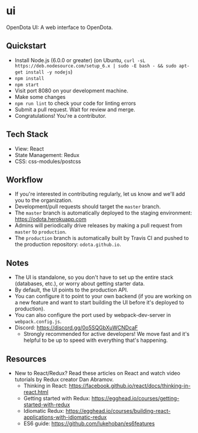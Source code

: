 # ui

OpenDota UI: A web interface to OpenDota.

Quickstart
----
* Install Node.js (6.0.0 or greater) (on Ubuntu, `curl -sL https://deb.nodesource.com/setup_6.x | sudo -E bash - && sudo apt-get install -y nodejs`)
* `npm install`
* `npm start`
* Visit port 8080 on your development machine.
* Make some changes
* `npm run lint` to check your code for linting errors
* Submit a pull request. Wait for review and merge.
* Congratulations! You're a contributor.

Tech Stack
----
* View: React
* State Management: Redux
* CSS: css-modules/postcss

Workflow
----
* If you're interested in contributing regularly, let us know and we'll add you to the organization.
* Development/pull requests should target the `master` branch.
* The `master` branch is automatically deployed to the staging environment: https://odota.herokuapp.com
* Admins will periodically drive releases by making a pull request from `master` to `production`.
* The `production` branch is automatically built by Travis CI and pushed to the production repository: `odota.github.io`.
  
Notes
----
* The UI is standalone, so you don't have to set up the entire stack (databases, etc.), or worry about getting starter data.
* By default, the UI points to the production API.
* You can configure it to point to your own backend (if you are working on a new feature and want to start building the UI before it's deployed to production).
* You can also configure the port used by webpack-dev-server in `webpack.config.js`.
* Discord: https://discord.gg/0o5SQGbXuWCNDcaF
  * Strongly recommended for active developers! We move fast and it's helpful to be up to speed with everything that's happening.

Resources
----
* New to React/Redux? Read these articles on React and watch video tutorials by Redux creator Dan Abramov.
  * Thinking in React: https://facebook.github.io/react/docs/thinking-in-react.html
  * Getting started with Redux: https://egghead.io/courses/getting-started-with-redux
  * Idiomatic Redux: https://egghead.io/courses/building-react-applications-with-idiomatic-redux
  * ES6 guide: https://github.com/lukehoban/es6features
